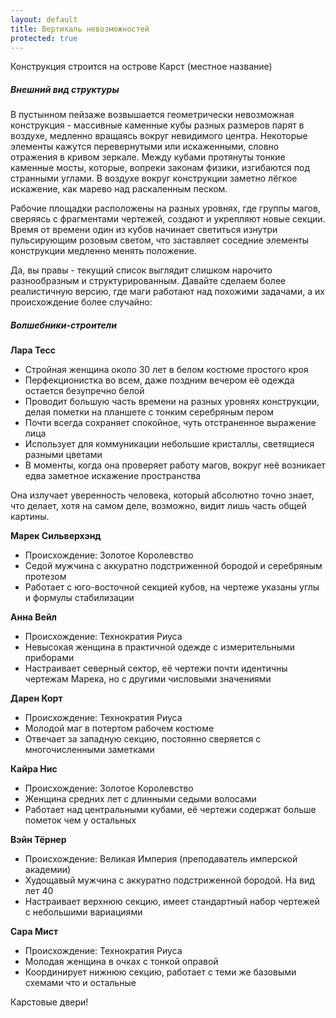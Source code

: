 ```yaml
---
layout: default
title: Вертикаль невозможностей
protected: true
---
```


Конструкция строится на острове Карст (местное название)

##### Внешний вид структуры

В пустынном пейзаже возвышается геометрически невозможная конструкция - массивные каменные кубы разных размеров парят в воздухе, медленно вращаясь вокруг невидимого центра. Некоторые элементы кажутся перевернутыми или искаженными, словно отражения в кривом зеркале. Между кубами протянуты тонкие каменные мосты, которые, вопреки законам физики, изгибаются под странными углами. В воздухе вокруг конструкции заметно лёгкое искажение, как марево над раскаленным песком.

Рабочие площадки расположены на разных уровнях, где группы магов, сверяясь с фрагментами чертежей, создают и укрепляют новые секции. Время от времени один из кубов начинает светиться изнутри пульсирующим розовым светом, что заставляет соседние элементы конструкции медленно менять положение.

Да, вы правы - текущий список выглядит слишком нарочито разнообразным и структурированным. Давайте сделаем более реалистичную версию, где маги работают над похожими задачами, а их происхождение более случайно:

##### Волшебники-строители

**Лара Тесс**
- Стройная женщина около 30 лет в белом костюме простого кроя
- Перфекционистка во всем, даже поздним вечером её одежда остается безупречно белой
- Проводит большую часть времени на разных уровнях конструкции, делая пометки на планшете с тонким серебряным пером
- Почти всегда сохраняет спокойное, чуть отстраненное выражение лица
- Использует для коммуникации небольшие кристаллы, светящиеся разными цветами
- В моменты, когда она проверяет работу магов, вокруг неё возникает едва заметное искажение пространства

Она излучает уверенность человека, который абсолютно точно знает, что делает, хотя на самом деле, возможно, видит лишь часть общей картины.

**Марек Сильверхэнд**
- Происхождение: Золотое Королевство
- Седой мужчина с аккуратно подстриженной бородой и серебряным протезом
- Работает с юго-восточной секцией кубов, на чертеже указаны углы и формулы стабилизации

**Анна Вейл**
- Происхождение: Технократия Риуса
- Невысокая женщина в практичной одежде с измерительными приборами
- Настраивает северный сектор, её чертежи почти идентичны чертежам Марека, но с другими числовыми значениями

**Дарен Корт**
- Происхождение: Технократия Риуса
- Молодой маг в потертом рабочем костюме
- Отвечает за западную секцию, постоянно сверяется с многочисленными заметками

**Кайра Нис**
- Происхождение: Золотое Королевство
- Женщина средних лет с длинными седыми волосами
- Работает над центральными кубами, её чертежи содержат больше пометок чем у остальных

**Вэйн Тёрнер**
- Происхождение: Великая Империя (преподаватель имперской академии)
- Худощавый мужчина с аккуратно подстриженной бородой. На вид лет 40
- Настраивает верхнюю секцию, имеет стандартный набор чертежей с небольшими вариациями

**Сара Мист**
- Происхождение: Технократия Риуса
- Молодая женщина в очках с тонкой оправой
- Координирует нижнюю секцию, работает с теми же базовыми схемами что и остальные


Карстовые двери!
